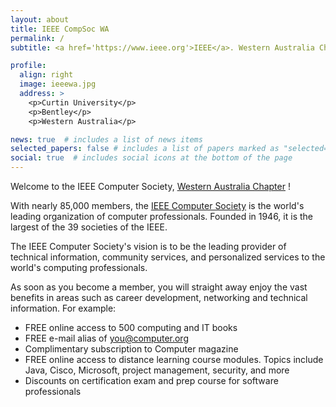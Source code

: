 ```yaml
---
layout: about
title: IEEE CompSoc WA
permalink: /
subtitle: <a href='https://www.ieee.org'>IEEE</a>. Western Australia Chapter

profile:
  align: right
  image: ieeewa.jpg
  address: >
    <p>Curtin University</p>
    <p>Bentley</p>
    <p>Western Australia</p>

news: true  # includes a list of news items
selected_papers: false # includes a list of papers marked as "selected={true}"
social: true  # includes social icons at the bottom of the page
---
```


Welcome to the IEEE Computer Society, [Western Australia Chapter](https://ewh.ieee.org/r10/w_australia/computer/) !

With nearly 85,000 members, the [IEEE Computer Society](https://www.computer.org/) is the world's leading organization of computer professionals. Founded in 1946, it is the largest of the 39 societies of the IEEE.

The IEEE Computer Society's vision is to be the leading provider of technical information, community services, and personalized services to the world's computing professionals.

As soon as you become a member, you will straight away enjoy the vast benefits in areas such as career development, networking and technical information. For example:
* FREE online access to 500 computing and IT books
* FREE e-mail alias of you@computer.org
* Complimentary subscription to Computer magazine
* FREE online access to distance learning course modules. Topics include Java, Cisco, Microsoft, project management, security, and more
* Discounts on certification exam and prep course for software professionals

<!-- Put your address / P.O. box / other info right below your picture. You can also disable any these elements by editing `profile` property of the YAML header of your `_pages/about.md`. Edit `_bibliography/papers.bib` and Jekyll will render your [publications page](/al-folio/publications/) automatically.

Link to your social media connections, too. This theme is set up to use [Font Awesome icons](http://fortawesome.github.io/Font-Awesome/) and [Academicons](https://jpswalsh.github.io/academicons/), like the ones below. Add your Facebook, Twitter, LinkedIn, Google Scholar, or just disable all of them. -->
